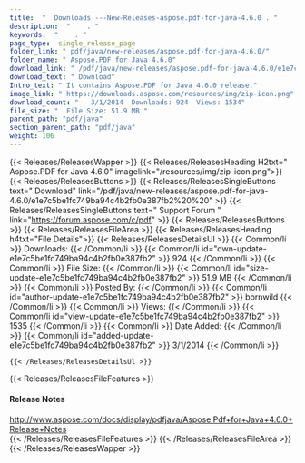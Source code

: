 ```yaml
---
title:  "  Downloads ---New-Releases-aspose.pdf-for-java-4.6.0 . " 
description:  "    . " 
keywords:  "    . " 
page_type:  single_release_page
folder_link: " pdf/java/new-releases/aspose.pdf-for-java-4.6.0/"
folder_name: " Aspose.PDF for Java 4.6.0"
download_link: " /pdf/java/new-releases/aspose.pdf-for-java-4.6.0/e1e7c5be1fc749ba94c4b2fb0e387fb2"
download_text: " Download"
Intro_text: " It contains Aspose.PDF for Java 4.6.0 release."
image_link: " https://downloads.aspose.com/resources/img/zip-icon.png"
download_count: "   3/1/2014  Downloads: 924  Views: 1534"
file_size: "  File Size: 51.9 MB "
parent_path: "pdf/java"
section_parent_path: "pdf/java"
weight: 106 
---
```


{{< Releases/ReleasesWapper >}}
  {{< Releases/ReleasesHeading H2txt=" Aspose.PDF for Java 4.6.0" imagelink="/resources/img/zip-icon.png">}}
  {{< Releases/ReleasesButtons >}}
    {{< Releases/ReleasesSingleButtons text=" Download" link="/pdf/java/new-releases/aspose.pdf-for-java-4.6.0/e1e7c5be1fc749ba94c4b2fb0e387fb2%20%20" >}}
    {{< Releases/ReleasesSingleButtons text=" Support Forum " link="https://forum.aspose.com/c/pdf" >}}
  {{< Releases/ReleasesButtons >}}
  {{< Releases/ReleasesFileArea >}}
    {{< Releases/ReleasesHeading h4txt="File Details">}}
    {{< Releases/ReleasesDetailsUl >}}
            {{< Common/li  >}} Downloads: {{< /Common/li >}} 
      {{< Common/li id="dwn-update-e1e7c5be1fc749ba94c4b2fb0e387fb2" >}} 924 {{< /Common/li >}} 
      {{< Common/li  >}} File Size: {{< /Common/li >}} 
      {{< Common/li id="size-update-e1e7c5be1fc749ba94c4b2fb0e387fb2" >}} 51.9 MB {{< /Common/li >}} 
      {{< Common/li  >}} Posted By: {{< /Common/li >}} 
      {{< Common/li id="author-update-e1e7c5be1fc749ba94c4b2fb0e387fb2" >}} bornwild {{< /Common/li >}} 
      {{< Common/li  >}} Views: {{< /Common/li >}} 
      {{< Common/li id="view-update-e1e7c5be1fc749ba94c4b2fb0e387fb2" >}} 1535 {{< /Common/li >}} 
      {{< Common/li  >}} Date Added: {{< /Common/li >}} 
      {{< Common/li id="added-update-e1e7c5be1fc749ba94c4b2fb0e387fb2" >}} 3/1/2014 {{< /Common/li >}} 

    {{< /Releases/ReleasesDetailsUl >}}

  {{< Releases/ReleasesFileFeatures >}}
      <h4>Release Notes</h4><div><a href="http://www.aspose.com/docs/display/pdfjava/Aspose.Pdf+for+Java+4.6.0+Release+Notes">http://www.aspose.com/docs/display/pdfjava/Aspose.Pdf+for+Java+4.6.0+Release+Notes</a></div>
  {{< /Releases/ReleasesFileFeatures >}}
 {{< /Releases/ReleasesFileArea >}}
{{< /Releases/ReleasesWapper >}}


